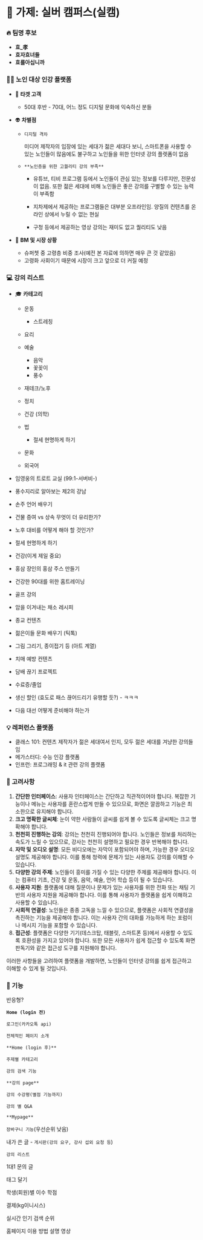 # 🏫 가제: 실버 캠퍼스(실캠)

### 🔥 팀명 후보

- **효_孝**
- **효자효녀들**
- **효를아십니까**

### 🧓🏻 노인 대상 인강 플랫폼

- 🎯 ********************타겟 고객********************
    
    
    - 50대 후반 - 70대, 어느 정도 디지털 문화에 익숙하신 분들
    
- 👽 **차별점**
    
    
    - `디지털 격차`
        
        미디어 제작자의 입장에 있는 세대가 젊은 세대다 보니, 스마트폰을 사용할 수 있는 노인들이 많음에도 불구하고 노인들을 위한 인터넷 강의 플렛폼이 없음
        
    - `**노인층을 위한 고퀄리티 강의 부족**`
        - 유튜브, 티비 프로그램 등에서 노인들이 관심 있는 정보를 다루지만, 전문성이 없음. 또한 젊은 세대에 비해 노인들은 좋은 강의를 구별할 수 있는 능력이 부족함
        
        - 지차제에서 제공하는 프로그램들은 대부분 오프라인임. 양질의 컨텐츠를 온라인 상에서 누릴 수 없는 현실
        
        - 구청 등에서 제공하는 영상 강의는 재미도 없고 퀄리티도 낮음

- 💸 ****************************BM 및 시장 상황****************************
    
    
    - 슈퍼쳇 중 고령층 비중 조사(예전 본 자료에 의하면 매우 큰 것 같았음)
    - 고령화 사회이기 때문에 시장이 크고 앞으로 더 커질 예정

### 💻 강의 리스트

- 🎓 **카테고리**
    
    
    - 운동
        - 스트레칭
    - 요리
    
    - 예술
        - 음악
        - 꽃꽂이
        - 풍수
    - 재테크/노후
    - 정치
    - 건강 (의학)
    
    - 법
        - 절세 현명하게 하기
    
    - 문화
    - 외국어

- 임영웅의 트로트 교실 (99:1-서버비-)
- 풍수지리로 알아보는 제2의 강남
- 손주 언어 배우기
- 건물 증여 vs 상속 무엇이 더 유리한가?
- 노후 대비를 어떻게 해야 할 것인가?
- 절세 현명하게 하기
- 건강(이게 제일 중요)
- 홍삼 장인의 홍삼 주스 만들기
- 건강한 90대를 위한 홈트레이닝
- 골프 강의
- 암을 이겨내는 채소 레시피
- 종교 컨텐츠
- 젊은이들 문화 배우기 (틱톡)
- 그림 그리기, 종이접기 등 (아트 계열)
- 치매 예방 컨텐츠
- 담배 끊기 프로젝트
- 수료증/졸업
- 생신 할인 (효도로 패스 끊어드리기 유행할 듯?) - ㅋㅋㅋ
- 다음 대선 어떻게 준비해야 하는가

### 💡 레퍼런스 플랫폼

- 클래스 101: 컨텐츠 제작자가 젊은 세대여서 인지, 모두 젊은 세대를 겨냥한 강의들임
- 메가스터디: 수능 인강 플랫폼
- 인프런: 프로그래밍 & it 관련 강의 플랫폼

### 🐋 고려사항

1. **간단한 인터페이스**: 사용자 인터페이스는 간단하고 직관적이어야 합니다. 복잡한 기능이나 메뉴는 사용자를 혼란스럽게 만들 수 있으므로, 화면은 깔끔하고 기능은 최소한으로 유지해야 합니다.
2. **크고 명확한 글씨체**: 눈이 약한 사람들이 글씨를 쉽게 볼 수 있도록 글씨체는 크고 명확해야 합니다.
3. **천천히 진행하는 강의**: 강의는 천천히 진행되어야 합니다. 노인들은 정보를 처리하는 속도가 느릴 수 있으므로, 강사는 천천히 설명하고 필요한 경우 반복해야 합니다.
4. **자막 및 오디오 설명**: 모든 비디오에는 자막이 포함되어야 하며, 가능한 경우 오디오 설명도 제공해야 합니다. 이를 통해 청력에 문제가 있는 사용자도 강의를 이해할 수 있습니다.
5. **다양한 강의 주제**: 노인들이 흥미를 가질 수 있는 다양한 주제를 제공해야 합니다. 이는 컴퓨터 기초, 건강 및 운동, 음악, 예술, 언어 학습 등이 될 수 있습니다.
6. **사용자 지원**: 플랫폼에 대해 질문이나 문제가 있는 사용자를 위한 전화 또는 채팅 기반의 사용자 지원을 제공해야 합니다. 이를 통해 사용자가 플랫폼을 쉽게 이해하고 사용할 수 있습니다.
7. **사회적 연결성**: 노인들은 종종 고독을 느낄 수 있으므로, 플랫폼은 사회적 연결성을 촉진하는 기능을 제공해야 합니다. 이는 사용자 간의 대화를 가능하게 하는 포럼이나 메시지 기능을 포함할 수 있습니다.
8. **접근성**: 플랫폼은 다양한 기기(데스크탑, 태블릿, 스마트폰 등)에서 사용할 수 있도록 호환성을 가지고 있어야 합니다. 또한 모든 사용자가 쉽게 접근할 수 있도록 화면 판독기와 같은 접근성 도구를 지원해야 합니다.

이러한 사항들을 고려하여 플랫폼을 개발하면, 노인들이 인터넷 강의를 쉽게 접근하고 이해할 수 있게 될 것입니다.

### 🔧 기능

반응형?

**`Home (login 전)`**

`로그인(카카오톡 api)`

`전체적인 페이지 소개`

`**Home (login 후)**`

`주제별 카테고리`

`강의 검색 기능`

`**강의 page**`

`강의 수강평(별점 기능까지)`

`강의 별 Q&A`

`**Mypage**`

`장바구니 기능`(우선순위 낮음)

내가 쓴 글 - `게시판(강의 요구, 강사 섭외 요청 등`)

`강의 리스트`

1대1 문의 글

태그 달기

학생(회원)별 이수 학점

결제(kg이니시스)

실시간 인기 검색 순위

홈페이지 이용 방법 설명 영상